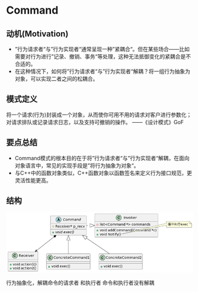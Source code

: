 # Command

## 动机(Motivation)
+ ”行为请求者“与”行为实现者“通常呈现一种”紧耦合“。但在某些场合——比如需要对行为进行”记录、撤销、事务“等处理，这种无法抵御变化的紧耦合是不合适的。
+ 在这种情况下，如何将”行为请求者“与”行为实现者“解耦？将一组行为抽象为对象，可以实现二者之间的松耦合。

## 模式定义
将一个请求(行为)封装成一个对象，从而使你可用不用的请求对客户进行参数化；对请求排队或记录请求日志，以及支持可撤销的操作。
——《设计模式》GoF

## 要点总结
+ Command模式的根本目的在于将”行为请求者“与”行为实现者“解耦，在面向对象语言中，常见的实现手段是”将行为抽象为对象“。
+ 与C++中的函数对象类似，C++函数对象以函数签名来定义行为接口规范，更灵活性能更高。

## 结构

![](../fig/command.png)

行为抽象化，解耦命令的请求者 和执行者
命令和执行者没有解耦